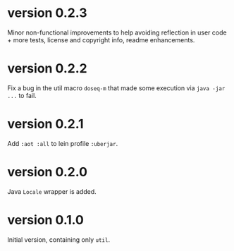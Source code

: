 # version 0.2.3

Minor non-functional improvements to help avoiding reflection in user code +
more tests, license and copyright info, readme enhancements.

# version 0.2.2

Fix a bug in the util macro `doseq-m` that made some execution via `java -jar ...` to fail.

# version 0.2.1

Add `:aot :all` to lein profile `:uberjar`.

# version 0.2.0

Java `Locale` wrapper is added.

# version 0.1.0

Initial version, containing only `util`.
